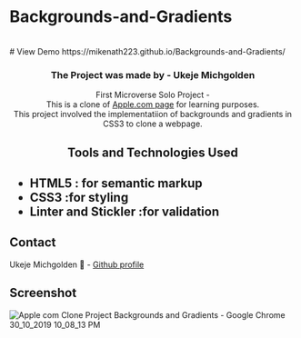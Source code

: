 # Backgrounds-and-Gradients
<br/>
# View Demo
https://mikenath223.github.io/Backgrounds-and-Gradients/

<br />
<p align="center">
 <h3 align="center">The Project was made by - Ukeje Michgolden</h3>
 <p align="center">
   First Microverse Solo Project - </br>
                          This is a clone of <a href="http://archive.md/UW4oR">Apple.com page</a> for learning purposes.
   <br/>
This project involved the implementatiion of backgrounds and gradients in CSS3 to clone a webpage.
   <br />
 </p>
</p>
<h2 align="center">Tools and Technologies Used<h2>
 <ul>
  <li>HTML5 : for semantic markup</li>
  <li>CSS3 :for styling</li>
  <li>Linter and Stickler :for validation</li>
 </ul>

## Contact
Ukeje Michgolden :man: - [Github profile](https://github.com/mikenath223)

## Screenshot

![Apple com Clone  Project Backgrounds and Gradients  - Google Chrome 30_10_2019 10_08_13 PM](https://user-images.githubusercontent.com/33323077/67899146-fa39c400-fb61-11e9-9a0e-3a69922d88b4.png)
